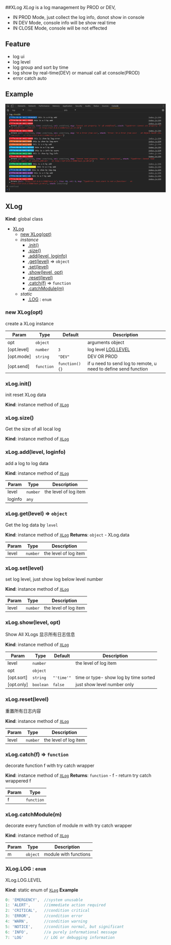 <a name="XLog"></a>

##XLog
_XLog_ is a log management by PROD or DEV,
- IN PROD Mode, just collect the log info, donot show in console
- IN DEV Mode, console info will be show real time
- IN CLOSE Mode, console will be not effected

## Feature
- log ui
- log level
- log group and sort by time
- log show by real-time(DEV) or manual call at console(PROD)
- error catch auto

## Example
<img src="./example.png" alt="xlog example">

## XLog
**Kind**: global class

* [XLog](#XLog)
    * [new XLog(opt)](#new_XLog_new)
    * _instance_
        * [.init()](#XLog+init)
        * [.size()](#XLog+size)
        * [.add(level, loginfo)](#XLog+add)
        * [.get(level)](#XLog+get) ⇒ <code>object</code>
        * [.set(level)](#XLog+set)
        * [.show(level, opt)](#XLog+show)
        * [.reset(level)](#XLog+reset)
        * [.catch(f)](#XLog+catch) ⇒ <code>function</code>
        * [.catchModule(m)](#XLog+catchModule)
    * _static_
        * [.LOG](#XLog.LOG) : <code>enum</code>

<a name="new_XLog_new"></a>

### new XLog(opt)
create a XLog instance


| Param | Type | Default | Description |
| --- | --- | --- | --- |
| opt | <code>object</code> |  | arguments object |
| [opt.level] | <code>number</code> | <code>3</code> | log level [LOG.LEVEL](LOG.LEVEL) |
| [opt.mode] | <code>string</code> | <code>&quot;DEV&quot;</code> | DEV OR PROD |
| [opt.send] | <code>function</code> | <code>function(){}</code> | if u need to send log to remote, u need to define send function |

<a name="XLog+init"></a>

### xLog.init()
init reset XLog data

**Kind**: instance method of [<code>XLog</code>](#XLog)
<a name="XLog+size"></a>

### xLog.size()
Get the size of all local log

**Kind**: instance method of [<code>XLog</code>](#XLog)
<a name="XLog+add"></a>

### xLog.add(level, loginfo)
add a log to log data

**Kind**: instance method of [<code>XLog</code>](#XLog)

| Param | Type | Description |
| --- | --- | --- |
| level | <code>number</code> | the level of log item |
| loginfo | <code>any</code> |  |

<a name="XLog+get"></a>

### xLog.get(level) ⇒ <code>object</code>
Get the log data by `level`

**Kind**: instance method of [<code>XLog</code>](#XLog)
**Returns**: <code>object</code> - XLog.data

| Param | Type | Description |
| --- | --- | --- |
| level | <code>number</code> | the level of log item |

<a name="XLog+set"></a>

### xLog.set(level)
set log level, just show log below level number

**Kind**: instance method of [<code>XLog</code>](#XLog)

| Param | Type | Description |
| --- | --- | --- |
| level | <code>number</code> | the level of log item |

<a name="XLog+show"></a>

### xLog.show(level, opt)
Show All XLogs 显示所有日志信息

**Kind**: instance method of [<code>XLog</code>](#XLog)

| Param | Type | Default | Description |
| --- | --- | --- | --- |
| level | <code>number</code> |  | the level of log item |
| opt | <code>object</code> |  |  |
| [opt.sort] | <code>string</code> | <code>&quot;&#x27;time&#x27;&quot;</code> | time or type- show log by time sorted |
| [opt.only] | <code>boolean</code> | <code>false</code> | just show level number only |

<a name="XLog+reset"></a>

### xLog.reset(level)
重置所有日志内容

**Kind**: instance method of [<code>XLog</code>](#XLog)

| Param | Type | Description |
| --- | --- | --- |
| level | <code>number</code> | the level of log item |

<a name="XLog+catch"></a>

### xLog.catch(f) ⇒ <code>function</code>
decorate function f with try catch wrapper

**Kind**: instance method of [<code>XLog</code>](#XLog)
**Returns**: <code>function</code> - f - return try catch wrappered f

| Param | Type |
| --- | --- |
| f | <code>function</code> |

<a name="XLog+catchModule"></a>

### xLog.catchModule(m)
decorate every function of module m with try catch wrapper

**Kind**: instance method of [<code>XLog</code>](#XLog)

| Param | Type | Description |
| --- | --- | --- |
| m | <code>object</code> | module with functions |

<a name="XLog.LOG"></a>

### XLog.LOG : <code>enum</code>
XLog.LOG.LEVEL

**Kind**: static enum of [<code>XLog</code>](#XLog)
**Example**
```js
0: 'EMERGENCY',  //system unusable
1: 'ALERT',      //immediate action required
2: 'CRITICAL',   //condition critical
3: 'ERROR',      //condition error
4: 'WARN',       //condition warning
5: 'NOTICE',     //condition normal, but significant
6: 'INFO',       //a purely informational message
7: 'LOG'         // LOG or debugging information
```
